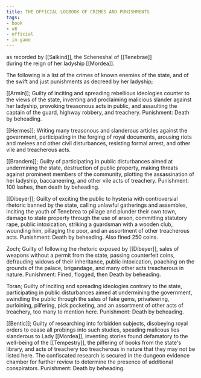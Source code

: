 ```yaml
---
title: THE OFFICIAL LOGBOOK OF CRIMES AND PUNISHMENTS
tags:
- book
- u8
- official
- in-game
---
```



as recorded by [[Salkind]], the Scheneshal of [[Tenebrae]]  
during the reign of her ladyship [[Mordea]].  
  
The following is a list of the crimes of known enemies of the state, and of the swift and just punishments as decreed by her ladyship;  
  
[[Armin]]; Guilty of inciting and spreading rebellious ideologies counter to the views of the state, inventing and proclaiming malicious slander against her ladyship, provoking treasonous acts in public, and assaulting the captain of the guard, highway robbery, and treachery. Punishment: Death by beheading.  
  
[[Hermes]]; Writing many treasonous and slanderous articles against the government, participating in the forging of royal documents, arousing riots and melees and other civil disturbances, resisting formal arrest, and other vile and treacherous acts.  
  
[[Brandem]]; Guilty of participating in public disturbances aimed at undermining the state, destruction of public property, making threats against prominent members of the community, plotting the assassination of her ladyship, baccaneering, and other vile acts of treachery. Punishment: 100 lashes, then death by beheading.  
  
[[Dibeyer]]; Guilty of exciting the public to hysteria with controversial rhetoric banned by the state, calling unlawful gatherings and assembles, inciting the youth of Tenebrea to pillage and plunder their own town, damage to state property through the use of arson, committing statutory rape, public intoxication, striking a guardsman with a wooden club, wounding him, pillaging the poor, and an assortment of other treacherous acts. Punishment: Death by beheading. Also fined 250 coins.  
  
Zoch; Guilty of following the rhetoric exposed by [[Dibeyer]], sales of weapons without a permit from the state, passing counterfeit coins, defrauding widows of their inheritance, public intoxication, poaching on the grounds of the palace, brigandage, and many other acts treacherous in nature. Punishment: Fined, flogged, then Death by beheading.  
  
Toran; Guilty of inciting and spreading ideologies contrary to the state, participating in public disturbances aimed at undermining the government, swindling the public through the sales of fake gems, privateering, purloining, pilfering, pick pocketing, and an assortment of other acts of treachery, too many to mention here. Punishment: Death by beheading.  
  
[[Bentic]]; Guilty of researching into forbidden subjects, disobeying royal orders to cease all probings into such studies, speading malicous lies slanderous to Lady [[Mordea]], inventing stories found defamatory to the well-being of the [[Tempestry]], the pilfering of books from the state's library, and acts of treachery too treacherous in nature that they may not be listed here. The confiscated research is secured in the dungeon evidence chamber for further review to determine the presence of additional conspirators. Punishment: Death by beheading.  